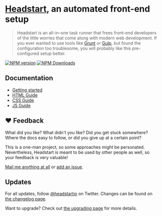 # [Headstart](website-url), an automated front-end setup

> Headstart is an all-in-one task runner that frees front-end developers of the little worries that come along with modern web development. If you ever wanted to use tools like [Grunt](http://gruntjs.com/) or [Gulp](http://gulpjs.com/), but found the configuration too troublesome, you will probably like this pre-configured setup better.

[![NPM version][npm-image]][npm-url] [![NPM Downloads][downloads-image]][downloads-url]

## Documentation

  - [Getting started][getting-started-url]
  - [HTML Guide][html-guide-url]
  - [CSS Guide][css-guide-url]
  - [JS Guide][js-guide-url]

## ♥ Feedback

What did you like? What didn't you like? Did you get stuck somewhere? Where the docs easy to follow, or did you give up at a certain point?

This is a one-man project, so some approaches might be personated. Nevertheless, Headstart is meant to be used by other people as well, so your feedback is very valuable!

[Mail me anything at all](mailto:hello@flovan.me) or [add an issue][issues-url].

## Updates

For all updates, follow [@headstartio][twitter-url] on Twitter.
Changes can be found on [the changelog page][changelog-url].

Want to upgrade? Check out [the upgrading page][ugrading-url] for more details.

[website-url]: http://headstart.io
[getting-started-url]: http://www.headstart.io/getting-started.html
[html-guide-url]: http://www.headstart.io/html-guide.html
[css-guide-url]: http://www.headstart.io/css-guide.html
[js-guide-url]: http://www.headstart.io/js-guide.html
[changelog-url]: http://www.headstart.io/changelog.html
[ugrading-url]: http://www.headstart.io/upgrading.html
[twitter-url]: https://twitter.com/headstartio
[issues-url]: https://github.com/flovan/headstart/issues
[npm-url]: https://npmjs.org/package/headstart
[npm-image]: https://badge.fury.io/js/headstart.svg
[travis-url]: https://travis-ci.org/flovan/headstart
[travis-image]: https://travis-ci.org/flovan/headstart.svg
[downloads-url]: https://github.com/flovan/headstart
[downloads-image]: http://img.shields.io/npm/dm/headstart.svg
[david-url]: https://david-dm.org/flovan/headstart
[david-image]: https://david-dm.org/flovan/headstart.png?theme=shields.io
